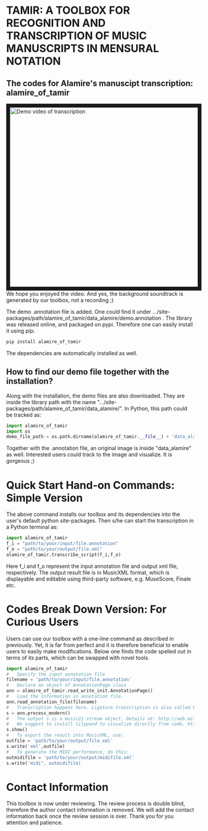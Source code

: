 # TAMIR: A TOOLBOX FOR RECOGNITION AND TRANSCRIPTION OF MUSIC MANUSCRIPTS IN MENSURAL NOTATION
The codes for Alamire's manuscipt transcription: alamire_of_tamir
------------------------------------------------------------------
<a href="http://www.youtube.com/watch?feature=player_embedded&v=7TdqeqmfMVE
" target="_blank"><img src="http://img.youtube.com/vi/7TdqeqmfMVE/0.jpg" 
alt="Demo video of transcription" width="640" height="480" border="10" /></a>
We hope you enjoyed the video. And yes, the background soundtrack is generated by our toolbox, not a recording ;)

The demo .annotation file is added. One could find it under .../site-packages/path/alamire_of_tamir/data_alamire/demo.annotation .
The library was released online, and packaged on pypi. Therefore one can easily install it using pip:

```bash
pip install alamire_of_tamir
```
The dependencies are automatically installed as well.
## How to find our demo file together with the installation?
Along with the installation, the demo files are also downloaded. They are inside the library path with the name ".../site-packages/path/alamire_of_tamir/data_alamire/". In Python, this path could be tracked as:
```python
import alamire_of_tamir
import os
demo_file_path = os.path.dirname(alamire_of_tamir.__file__) + 'data_alamire/demo.annotation'
```
Together with the .annotation file, an original image is inside "data_alamire" as well. Interested users could track to the image and visualize. It is gorgeous ;)

# Quick Start Hand-on Commands: Simple Version
The above command installs our toolbox and its dependencies into the user's default python site-packages. Then s/he can start the transcription in a Python terminal as:

```python
import alamire_of_tamir  
f_i = "path/to/your/input/file.annotation"  
f_o = "path/to/your/output/file.xml"  
alamire_of_tamir.transcribe_script(f_i,f_o) 
```

Here f_i and f_o represent the input annotation file and output xml file, respectively. The output result file is in MusicXML format, which is displayable and editable using third-party software, e.g. MuseScore, Finale etc. 
# Codes Break Down Version: For Curious Users

Users can use our toolbox with a one-line command  as described in previously. Yet, it is far from perfect and it is therefore beneficial to enable users to easily make modifications. Below one finds the code spelled out in terms of its parts, which can be swapped with novel tools.

```python
import alamire_of_tamir
#   Specify the input annotation file  
filename = 'path/to/your/input/file.annotation'  
#   Declare an object of AnnotationPage class  
ann = alamire_of_tamir.read_write_init.AnnotationPage()  
#   Load the information in annotation file.
ann.read_annotation_file(filename)  
#   Transcription happens here. Ligature transcription is also called by this function. You might would like to trace back to its class, then blend in here.  
s = ann.process_modern()  
#   The output s is a music21 stream object. Details at: http://web.mit.edu/music21/ 
#   We suggest to install lilypond to visualize directly from code, http://www.lilypond.org
s.show()  
#   To export the result into MusicXML, use:  
outfile = 'path/to/your/output/file.xml'  
s.write('xml',outfile)
#   To generate the MIDI performance, do this:
outmidifile = 'path/to/your/output/midifile.xml'
s.write('midi", outmidifile)
```

# Contact Information
This toolbox is now under reviewing. The review process is double blind, therefore the author contact information is removed. We will add the contact information back once the review session is over. Thank you for you attention and patience.
